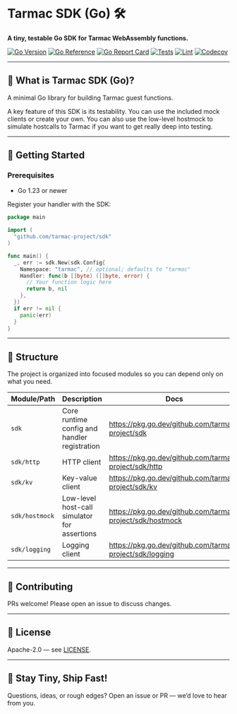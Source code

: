 # Tarmac SDK (Go) 🛠️

**A tiny, testable Go SDK for Tarmac WebAssembly functions.**

[![Go Version](https://img.shields.io/github/go-mod/go-version/tarmac-project/sdk)](https://github.com/tarmac-project/sdk)
[![Go Reference](https://pkg.go.dev/badge/github.com/tarmac-project/sdk.svg)](https://pkg.go.dev/github.com/tarmac-project/sdk)
[![Go Report Card](https://goreportcard.com/badge/github.com/tarmac-project/sdk)](https://goreportcard.com/report/github.com/tarmac-project/sdk)
[![Tests](https://github.com/tarmac-project/sdk/actions/workflows/tests.yml/badge.svg)](https://github.com/tarmac-project/sdk/actions/workflows/tests.yml)
[![Lint](https://github.com/tarmac-project/sdk/actions/workflows/lint.yml/badge.svg)](https://github.com/tarmac-project/sdk/actions/workflows/lint.yml)
[![Codecov](https://codecov.io/gh/tarmac-project/sdk/branch/main/graph/badge.svg)](https://codecov.io/gh/tarmac-project/sdk)

---

## 🧠 What is Tarmac SDK (Go)?

A minimal Go library for building Tarmac guest functions.

A key feature of this SDK is its testability.
You can use the included mock clients or create your own.
You can also use the low-level hostmock to simulate hostcalls to Tarmac if you want to get really deep into testing.

---

## 🚀 Getting Started

### Prerequisites

- Go 1.23 or newer

Register your handler with the SDK:

```go
package main

import (
  "github.com/tarmac-project/sdk"
)

func main() {
  _, err := sdk.New(sdk.Config{
    Namespace: "tarmac", // optional; defaults to "tarmac"
    Handler: func(b []byte) ([]byte, error) {
      // Your function logic here
      return b, nil
    },
  })
  if err != nil {
    panic(err)
  }
}
```

---

## 🧱 Structure

The project is organized into focused modules so you can depend only on what you need.

| Module/Path   | Description                                        | Docs                                                      |
| ------------- | -------------------------------------------------- | --------------------------------------------------------- |
| `sdk`         | Core runtime config and handler registration  | <https://pkg.go.dev/github.com/tarmac-project/sdk>          |
| `sdk/http`    | HTTP client      | <https://pkg.go.dev/github.com/tarmac-project/sdk/http>     |
| `sdk/kv`      | Key-value client | <https://pkg.go.dev/github.com/tarmac-project/sdk/kv>       |
| `sdk/hostmock` | Low-level host-call simulator for assertions | <https://pkg.go.dev/github.com/tarmac-project/sdk/hostmock> |
| `sdk/logging` | Logging client | <https://pkg.go.dev/github.com/tarmac-project/sdk/logging> |

---

## 🤝 Contributing

PRs welcome! Please open an issue to discuss changes.

---

## 📄 License

Apache-2.0 — see [LICENSE](LICENSE).

---

## 🌴 Stay Tiny, Ship Fast!

Questions, ideas, or rough edges? Open an issue or PR — we’d love to hear from you.
